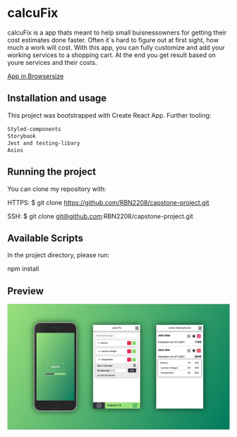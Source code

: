 # calcuFix

calcuFix is a app thats meant to help small buisnessowners for getting their cost estimates done faster.
Often it´s hard to figure out at first sight, how much a work will cost. With this app, you can fully customize and add your working services to a shopping cart. At the end you get result based on youre services and their costs.

[App in Browsersize](capstone-project-zeta.vercel.app)

## Installation and usage

This project was bootstrapped with Create React App. Further tooling:

    Styled-components
    Storybook
    Jest and testing-libary
    Axios

## Running the project

You can clone my repository with:

HTTPS:
$ git clone https://github.com/RBN2208/capstone-project.git

SSH:
$ git clone git@github.com:RBN2208/capstone-project.git

## Available Scripts

In the project directory, please run:

npm install

## Preview

![Preview](./public/Apppreview.png)
